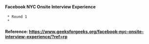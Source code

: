 #### Facebook NYC Onsite Interview Experience
     * Round 1
     *
#### Reference: https://www.geeksforgeeks.org/facebook-nyc-onsite-interview-experience/?ref=rp
